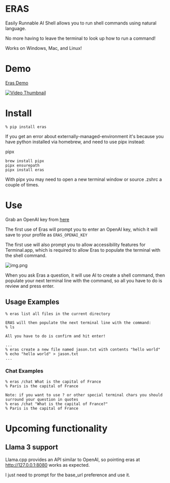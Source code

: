 # ERAS
Easily Runnable AI Shell allows you to run shell commands using natural language.   

No more having to leave the terminal to look up how to run a command!

Works on Windows, Mac, and Linux!

# Demo
[Eras Demo](https://youtu.be/T7KRDwi5HDo)

[![Video Thumbnail](https://img.youtube.com/vi/T7KRDwi5HDo/0.jpg)](https://youtu.be/T7KRDwi5HDo)

# Install
```
% pip install eras
```

If you get an error about externally-managed-environment it's because you have python installed via homebrew, and need to use pipx instead:

pipx
``` 
brew install pipx
pipx ensurepath
pipx install eras
```
With pipx you may need to open a new terminal window or source .zshrc a couple of times.

# Use
Grab an OpenAI key from [here](https://platform.openai.com/api-keys)

The first use of Eras will prompt you to enter an OpenAI key, which it will save to your profile as `ERAS_OPENAI_KEY`

The first use will also prompt you to allow accessibility features for Terminal.app, which is required to allow Eras to populate
the terminal with the shell command.

![img.png](https://i.imgur.com/y3OLDuG.png)


When you ask Eras a question, it will use AI to create a shell command, then populate your next terminal line with the command, so all you have to do is review and press enter.

## Usage Examples
```
% eras list all files in the current directory

ERAS will then populate the next terminal line with the command:
% ls

All you have to do is confirm and hit enter!

...
% eras create a new file named jason.txt with contents "hello world"
% echo "hello world" > jason.txt
...

```
### Chat Examples
```
% eras /chat What is the capital of France 
% Paris is the capital of France

Note: if you want to use ? or other special terminal chars you should surround your question in quotes
% eras /chat "What is the capital of France?"
% Paris is the capital of France
```

# Upcoming functionality

## Llama 3 support
Llama.cpp provides an API similar to OpenAI, so pointing eras at http://127.0.0.1:8080 works as expected.  

I just need to prompt for the base_url preference and use it.


